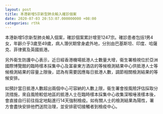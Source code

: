 ```yaml
---
layout: post
title: 本港新增5宗新型肺炎輸入確診個案
date: 2020-07-03 20:53:07.000000000 +08:00
categories: rthk
---
```


本港新增5宗新型肺炎輸入個案，確診個案累計增至1247宗。確診患者包括1男4女，年齡介乎3歲至49歲，病人潛伏期曾身處外地，分別由巴基斯坦、印度、哈薩克、菲律賓及英國抵港。

另外衞生防護中心表示，近日經香港機場抵港人士數量大增，衞生署檢視位於亞洲國際博覽館的臨時樣本採集中心及富豪東方酒店的等候檢測結果中心供抵港人士等候檢測結果的容量上限後，認為有需要因應每日抵港人數，調節相關檢測結果的等候安排。

如預計當日抵港人數超出兩個中心可容納的人數上限，衞生署會按風險評估採取分流措施，來自風險較低地區的抵港人士在臨時樣本採集中心收集深喉唾液樣本後，會直接自行前往指定地點進行14天強制檢疫。如有關人士的檢測結果為陽性，署方會盡快安排他們送院治理，並安排密切接觸者到檢疫中心。
